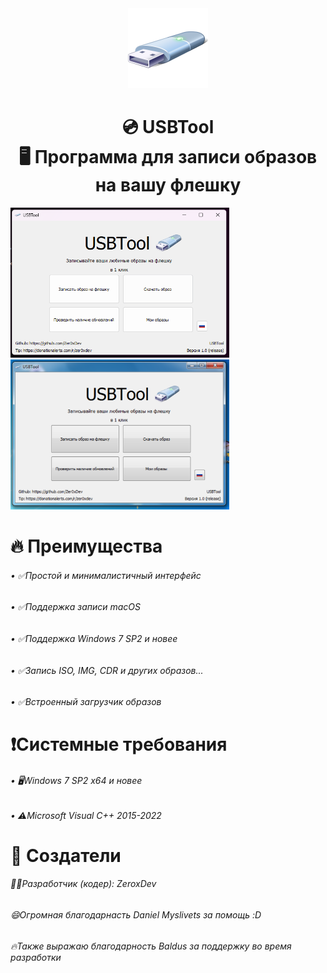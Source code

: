 <div align="center">
<img src="icon.png" height="128" width="128" >
<h1> 💿 USBTool
  <br>🖥 Программа для записи образов на вашу флешку</br>
</h1>

<div align="left">

<img src="1.png" height="240" width="350">
<img src="2.png" height="240" width="350">

<h1 align="left">🔥 Преимущества</h1>
<div align="left">
<h6>• ✅Простой и минималистичный интерфейс</h6>
<h6>• ✅Поддержка записи macOS</h6>
<h6>• ✅Поддержка Windows 7 SP2 и новее</h6>
<h6>• ✅Запись ISO, IMG, CDR и других образов...</h6>
<h6>• ✅Встроенный загрузчик образов</h6>

<h1 align="left">❗️Системные требования</h1>

<h6>• 🖥Windows 7 SP2 x64 и новее</h6>
<h6>• ⚠️Microsoft Visual C++ 2015-2022</h6>


<h1 align="left">👥 Создатели</h1>

<h6>👨‍💻Разработчик (кодер): ZeroxDev</h6>
<h6>😄Огромная благодарнасть Daniel Myslivets за помощь :D</h6>
<h6>🔥Также выражаю благодарность Baldus за поддержку во время разработки</h6>


